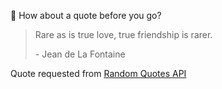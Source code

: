 📣 How about a quote before you go?

> Rare as is true love, true friendship is rarer.
>
> <p>- Jean de La Fontaine</p>

Quote requested from [Random Quotes API](https://github.com/lukePeavey/quotable)
